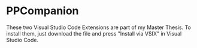 # PPCompanion

These two Visual Studio Code Extensions are part of my Master Thesis. To install them, just download the file and press "Install via VSIX" in Visual Studio Code.
